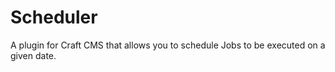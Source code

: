 # Scheduler

A plugin for Craft CMS that allows you to schedule Jobs to be executed on a given date.
